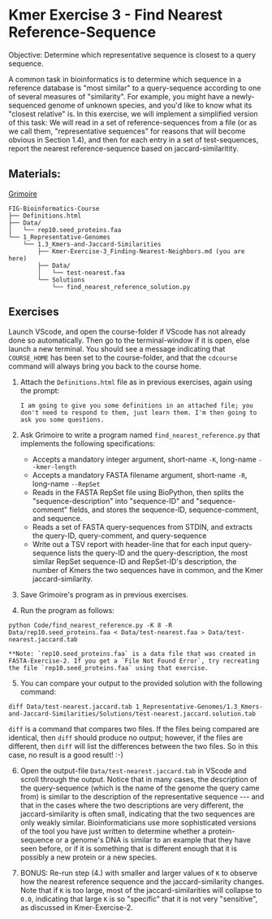 # Kmer Exercise 3 - Find Nearest Reference-Sequence

Objective: Determine which representative sequence is closest to a query sequence.

A common task in bioinformatics is to determine which sequence in a reference database is "most similar" to a query-sequence according to one of several measures of "similarity". For example, you might have a newly-sequenced genome of unknown species, and you'd like to know what its "closest relative" is. In this exercise, we will implement a simplified version of this task: We will read in a set of reference-sequences from a file (or as we call them, "representative sequences" for reasons that will become obvious in Section 1.4), and then for each entry in a set of test-sequences, report the nearest reference-sequence based on jaccard-similaritity.

## Materials: 

[Grimoire](https://chat.openai.com/g/g-n7Rs0IK86-grimoire)

```
FIG-Bioinformatics-Course
├── Definitions.html
├── Data/
│   └── rep10.seed_proteins.faa
└── 1_Representative-Genomes
    └── 1.3_Kmers-and-Jaccard-Similarities
        ├── Kmer-Exercise-3_Finding-Nearest-Neighbors.md (you are here)
        ├── Data/
        │   └── test-nearest.faa
        └── Solutions
            └── find_nearest_reference_solution.py
```

## Exercises

Launch VScode, and open the course-folder
if VScode has not already done so automatically.
Then go to the terminal-window if it is open,
else launch a new terminal.
You should see a message indicating that `COURSE_HOME`
has been set to the course-folder, and that the
`cdcourse` command will always bring you back
to the course home.

1. Attach the `Definitions.html` file as in previous exercises, again using the prompt:
    ```
    I am going to give you some definitions in an attached file; you don't need to respond to them, just learn them. I'm then going to ask you some questions.
    ```

2. Ask Grimoire to write a program named `find_nearest_reference.py` that implements the following specifications:
    * Accepts a mandatory integer argument, short-name `-K`, long-name `--kmer-length`
    * Accepts a mandatory FASTA filename argument, short-name `-R`, long-name `--RepSet`
    * Reads in the FASTA RepSet file using BioPython, then splits the "sequence-description" into "sequence-ID" and "sequence-comment" fields, and stores the sequence-ID, sequence-comment, and sequence.
    * Reads a set of FASTA query-sequences from STDIN, and extracts the query-ID, query-comment, and query-sequence
    * Write out a TSV report with header-line that for each input query-sequence lists the query-ID and the query-description, the most similar RepSet sequence-ID and RepSet-ID's description, the number of Kmers the two sequences have in common, and the Kmer jaccard-similarity.

3. Save Grimoire's program as in previous exercises.

4. Run the program as follows:
```
python Code/find_nearest_reference.py -K 8 -R Data/rep10.seed_proteins.faa < Data/test-nearest.faa > Data/test-nearest.jaccard.tab
```
    **Note: `rep10.seed_proteins.faa` is a data file that was created in FASTA-Exercise-2. If you get a `File Not Found Error`, try recreating the file `rep10.seed_proteins.faa` using that exercise.
     
5. You can compare your output to the provided solution with the following command:
```
diff Data/test-nearest.jaccard.tab 1_Representative-Genomes/1.3_Kmers-and-Jaccard-Similarities/Solutions/test-nearest.jaccard.solution.tab
```
`diff` is a command that compares two files. If the files being compared are identical, then `diff` should produce no output; however, if the files are different, then `diff` will list the differences between the two files. So in this case, no result is a good result! :-)

6. Open the output-file `Data/test-nearest.jaccard.tab` in VScode and scroll through the output. Notice that in many cases, the description of the query-sequence (which is the name of the genome the query came from) is similar to the description of the representative sequence --- and that in the cases where the two descriptions are very different, the jaccard-similarity is often small, indicating that the two sequences are only weakly similar. Bioinformaticians use more sophisticated versions of the tool you have just written to determine whether a protein-sequence or a genome's DNA is similar to an example that they have seen before, or if it is something that is different enough that it is possibly a new protein or a new species.

7. BONUS: Re-run step (4.) with smaller and larger values of `K` to observe how the nearest reference sequence and the jaccard-similarity changes. Note that if `K` is too large, most of the jaccard-similarities will collapse to `0.0`, indicating that large `K` is so "specific" that it is not very "sensitive", as discussed in Kmer-Exercise-2.
